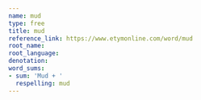 ```yaml
---
name: mud
type: free
title: mud
reference_link: https://www.etymonline.com/word/mud
root_name: 
root_language: 
denotation: 
word_sums:
- sum: 'Mud + '
  respelling: mud
---
```

